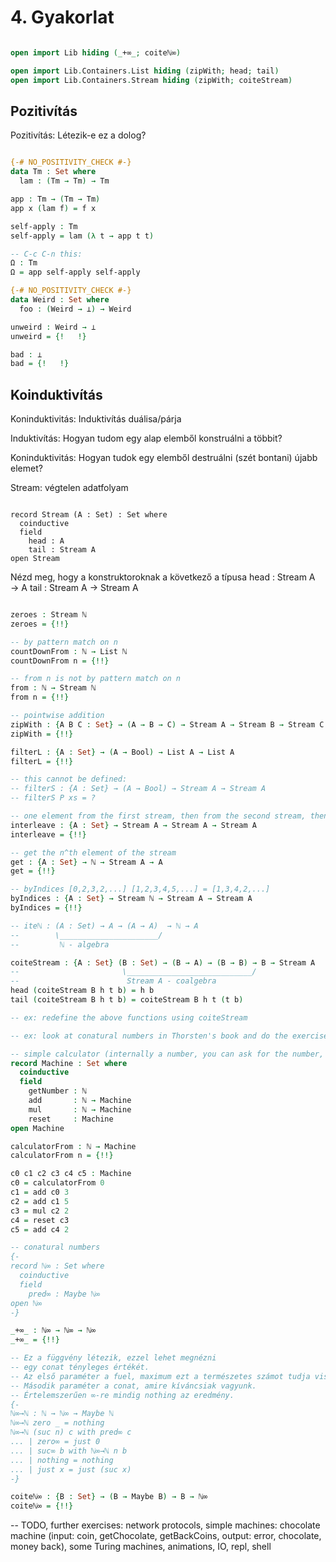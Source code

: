 # 4. Gyakorlat

```agda

open import Lib hiding (_+∞_; coiteℕ∞)

open import Lib.Containers.List hiding (zipWith; head; tail)
open import Lib.Containers.Stream hiding (zipWith; coiteStream)

```

## Pozitivítás

Pozitivítás: Létezik-e ez a dolog?

```agda

{-# NO_POSITIVITY_CHECK #-}
data Tm : Set where
  lam : (Tm → Tm) → Tm

app : Tm → (Tm → Tm)
app x (lam f) = f x

self-apply : Tm
self-apply = lam (λ t → app t t)

-- C-c C-n this:
Ω : Tm
Ω = app self-apply self-apply

{-# NO_POSITIVITY_CHECK #-}
data Weird : Set where
  foo : (Weird → ⊥) → Weird

unweird : Weird → ⊥
unweird = {!   !}

bad : ⊥
bad = {!   !}

```

## Koinduktivítás

Koninduktivitás: Induktivítás duálisa/párja

Induktivítás: Hogyan tudom egy alap elemből konstruálni a 
többit?

Koninduktivitás: Hogyan tudok egy elemből destruálni 
(szét bontani) újabb elemet?

Stream: végtelen adatfolyam

```plaintext

record Stream (A : Set) : Set where
  coinductive
  field
    head : A
    tail : Stream A
open Stream

```
Nézd meg, hogy a konstruktoroknak a következő a típusa 
        head : Stream A → A
        tail : Stream A → Stream A

```agda

zeroes : Stream ℕ
zeroes = {!!}

-- by pattern match on n
countDownFrom : ℕ → List ℕ
countDownFrom n = {!!}

-- from n is not by pattern match on n
from : ℕ → Stream ℕ
from n = {!!}

-- pointwise addition
zipWith : {A B C : Set} → (A → B → C) → Stream A → Stream B → Stream C
zipWith = {!!}

filterL : {A : Set} → (A → Bool) → List A → List A
filterL = {!!}

-- this cannot be defined:
-- filterS : {A : Set} → (A → Bool) → Stream A → Stream A
-- filterS P xs = ?

-- one element from the first stream, then from the second stream, then from the first, and so on
interleave : {A : Set} → Stream A → Stream A → Stream A
interleave = {!!}

-- get the n^th element of the stream
get : {A : Set} → ℕ → Stream A → A
get = {!!}

-- byIndices [0,2,3,2,...] [1,2,3,4,5,...] = [1,3,4,2,...]
byIndices : {A : Set} → Stream ℕ → Stream A → Stream A
byIndices = {!!}

-- iteℕ : (A : Set) → A → (A → A)  → ℕ → A
--        \______________________/
--         ℕ - algebra

coiteStream : {A : Set} (B : Set) → (B → A) → (B → B) → B → Stream A
--                       \____________________________/
--                        Stream A - coalgebra
head (coiteStream B h t b) = h b
tail (coiteStream B h t b) = coiteStream B h t (t b)

-- ex: redefine the above functions using coiteStream

-- ex: look at conatural numbers in Thorsten's book and do the exercises about them

-- simple calculator (internally a number, you can ask for the number, add to that number, multiply that number, make it zero (reset))
record Machine : Set where
  coinductive
  field
    getNumber : ℕ
    add       : ℕ → Machine
    mul       : ℕ → Machine
    reset     : Machine
open Machine

calculatorFrom : ℕ → Machine
calculatorFrom n = {!!}

c0 c1 c2 c3 c4 c5 : Machine
c0 = calculatorFrom 0
c1 = add c0 3
c2 = add c1 5
c3 = mul c2 2
c4 = reset c3
c5 = add c4 2

-- conatural numbers
{-
record ℕ∞ : Set where
  coinductive
  field
    pred∞ : Maybe ℕ∞
open ℕ∞
-}

_+∞_ : ℕ∞ → ℕ∞ → ℕ∞
_+∞_ = {!!}

-- Ez a függvény létezik, ezzel lehet megnézni
-- egy conat tényleges értékét.
-- Az első paraméter a fuel, maximum ezt a természetes számot tudja visszaadni.
-- Második paraméter a conat, amire kíváncsiak vagyunk.
-- Értelemszerűen ∞-re mindig nothing az eredmény.
{-
ℕ∞→ℕ : ℕ → ℕ∞ → Maybe ℕ
ℕ∞→ℕ zero _ = nothing
ℕ∞→ℕ (suc n) c with pred∞ c
... | zero∞ = just 0
... | suc∞ b with ℕ∞→ℕ n b
... | nothing = nothing
... | just x = just (suc x)
-}

coiteℕ∞ : {B : Set} → (B → Maybe B) → B → ℕ∞
coiteℕ∞ = {!!}

```

-- TODO, further exercises: network protocols, simple machines: chocolate machine (input: coin, getChocolate, getBackCoins, output: error, chocolate, money back), some Turing machines, animations, IO, repl, shell
  